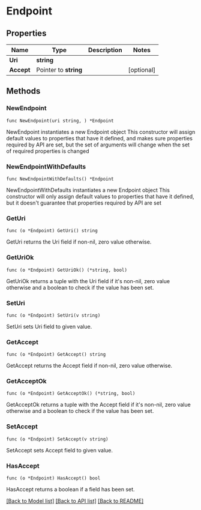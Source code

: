 # Endpoint

## Properties

Name | Type | Description | Notes
------------ | ------------- | ------------- | -------------
**Uri** | **string** |  | 
**Accept** | Pointer to **string** |  | [optional] 

## Methods

### NewEndpoint

`func NewEndpoint(uri string, ) *Endpoint`

NewEndpoint instantiates a new Endpoint object
This constructor will assign default values to properties that have it defined,
and makes sure properties required by API are set, but the set of arguments
will change when the set of required properties is changed

### NewEndpointWithDefaults

`func NewEndpointWithDefaults() *Endpoint`

NewEndpointWithDefaults instantiates a new Endpoint object
This constructor will only assign default values to properties that have it defined,
but it doesn't guarantee that properties required by API are set

### GetUri

`func (o *Endpoint) GetUri() string`

GetUri returns the Uri field if non-nil, zero value otherwise.

### GetUriOk

`func (o *Endpoint) GetUriOk() (*string, bool)`

GetUriOk returns a tuple with the Uri field if it's non-nil, zero value otherwise
and a boolean to check if the value has been set.

### SetUri

`func (o *Endpoint) SetUri(v string)`

SetUri sets Uri field to given value.


### GetAccept

`func (o *Endpoint) GetAccept() string`

GetAccept returns the Accept field if non-nil, zero value otherwise.

### GetAcceptOk

`func (o *Endpoint) GetAcceptOk() (*string, bool)`

GetAcceptOk returns a tuple with the Accept field if it's non-nil, zero value otherwise
and a boolean to check if the value has been set.

### SetAccept

`func (o *Endpoint) SetAccept(v string)`

SetAccept sets Accept field to given value.

### HasAccept

`func (o *Endpoint) HasAccept() bool`

HasAccept returns a boolean if a field has been set.


[[Back to Model list]](../README.md#documentation-for-models) [[Back to API list]](../README.md#documentation-for-api-endpoints) [[Back to README]](../README.md)


